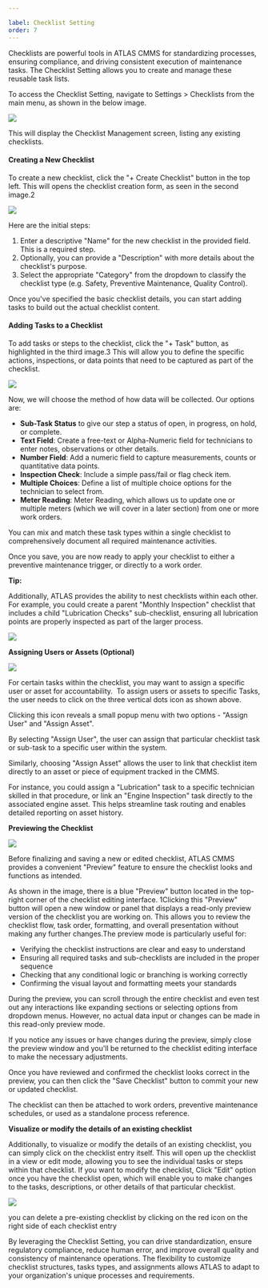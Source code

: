 ```yaml
---

label: Checklist Setting
order: 7
---
```

Checklists are powerful tools in ATLAS CMMS for standardizing processes, ensuring compliance, and driving consistent execution of maintenance tasks. The Checklist Setting allows you to create and manage these reusable task lists.

To access the Checklist Setting, navigate to Settings > Checklists from the main menu, as shown in the below image.

![](../../static/img/image23.jpeg)

This will display the Checklist Management screen, listing any existing checklists.

#### Creating a New Checklist

To create a new checklist, click the "\+ Create Checklist" button in the top left. This will opens the checklist creation form, as seen in the second image.2

![](../../static/img/image24.jpeg)

Here are the initial steps:

1. Enter a descriptive "Name" for the new checklist in the provided field. This is a required step.
2. Optionally, you can provide a "Description" with more details about the checklist's purpose.
3. Select the appropriate "Category" from the dropdown to classify the checklist type \(e.g. Safety, Preventive Maintenance, Quality Control\).

Once you've specified the basic checklist details, you can start adding tasks to build out the actual checklist content.

#### Adding Tasks to a Checklist

To add tasks or steps to the checklist, click the "\+ Task" button, as highlighted in the third image.3 This will allow you to define the specific actions, inspections, or data points that need to be captured as part of the checklist.

![](../../static/img/image25.png)

Now, we will choose the method of how data will be collected. Our options are:

- __Sub\-Task Status__ to give our step a status of open, in progress, on hold, or complete.
- __Text Field__: Create a free\-text or Alpha\-Numeric field for technicians to enter notes, observations or other details.
- __Number Field__: Add a numeric field to capture measurements, counts or quantitative data points.
- __Inspection Check__: Include a simple pass/fail or flag check item.
- __Multiple Choices__: Define a list of multiple choice options for the technician to select from.
- __Meter Reading__: Meter Reading, which allows us to update one or multiple meters \(which we will cover in a later section\) from one or more work orders.

You can mix and match these task types within a single checklist to comprehensively document all required maintenance activities.

Once you save, you are now ready to apply your checklist to either a preventive maintenance trigger, or directly to a work order.

__Tip:__

Additionally, ATLAS provides the ability to nest checklists within each other. For example, you could create a parent "Monthly Inspection" checklist that includes a child "Lubrication Checks" sub\-checklist, ensuring all lubrication points are properly inspected as part of the larger process.

![](../../static/img/image26.png)

__Assigning Users or Assets \(Optional\)__

![](../../static/img/image27.png)

For certain tasks within the checklist, you may want to assign a specific user or asset for accountability.  To assign users or assets to specific Tasks, the user needs to click on the three vertical dots icon as shown above.

Clicking this icon reveals a small popup menu with two options \- "Assign User" and "Assign Asset".

By selecting "Assign User", the user can assign that particular checklist task or sub\-task to a specific user within the system.

Similarly, choosing "Assign Asset" allows the user to link that checklist item directly to an asset or piece of equipment tracked in the CMMS.

For instance, you could assign a "Lubrication" task to a specific technician skilled in that procedure, or link an "Engine Inspection" task directly to the associated engine asset. This helps streamline task routing and enables detailed reporting on asset history.

__Previewing the Checklist__

![](../../static/img/image28.png)

Before finalizing and saving a new or edited checklist, ATLAS CMMS provides a convenient "Preview" feature to ensure the checklist looks and functions as intended.

As shown in the image, there is a blue "Preview" button located in the top\-right corner of the checklist editing interface. 1Clicking this "Preview" button will open a new window or panel that displays a read\-only preview version of the checklist you are working on. This allows you to review the checklist flow, task order, formatting, and overall presentation without making any further changes.The preview mode is particularly useful for:

- Verifying the checklist instructions are clear and easy to understand
- Ensuring all required tasks and sub\-checklists are included in the proper sequence
- Checking that any conditional logic or branching is working correctly
- Confirming the visual layout and formatting meets your standards

During the preview, you can scroll through the entire checklist and even test out any interactions like expanding sections or selecting options from dropdown menus. However, no actual data input or changes can be made in this read\-only preview mode.

If you notice any issues or have changes during the preview, simply close the preview window and you'll be returned to the checklist editing interface to make the necessary adjustments.

Once you have reviewed and confirmed the checklist looks correct in the preview, you can then click the "Save Checklist" button to commit your new or updated checklist.

The checklist can then be attached to work orders, preventive maintenance schedules, or used as a standalone process reference.

__Visualize or modify the details of an existing checklist__

Additionally, to visualize or modify the details of an existing checklist, you can simply click on the checklist entry itself. This will open up the checklist in a view or edit mode, allowing you to see the individual tasks or steps within that checklist. If you want to modify the checklist, Click "Edit" option once you have the checklist open, which will enable you to make changes to the tasks, descriptions, or other details of that particular checklist.

![](../../static/img/image29.png)

you can delete a pre\-existing checklist by clicking on the red icon on the right side of each checklist entry

By leveraging the Checklist Setting, you can drive standardization, ensure regulatory compliance, reduce human error, and improve overall quality and consistency of maintenance operations. The flexibility to customize checklist structures, tasks types, and assignments allows ATLAS to adapt to your organization's unique processes and requirements.
